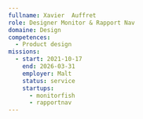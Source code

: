 ```yaml
---
fullname: Xavier  Auffret
role: Designer Monitor & Rapport Nav
domaine: Design
competences:
  - Product design
missions:
  - start: 2021-10-17
    end: 2026-03-31
    employer: Malt
    status: service
    startups:
      - monitorfish
      - rapportnav
---
```

